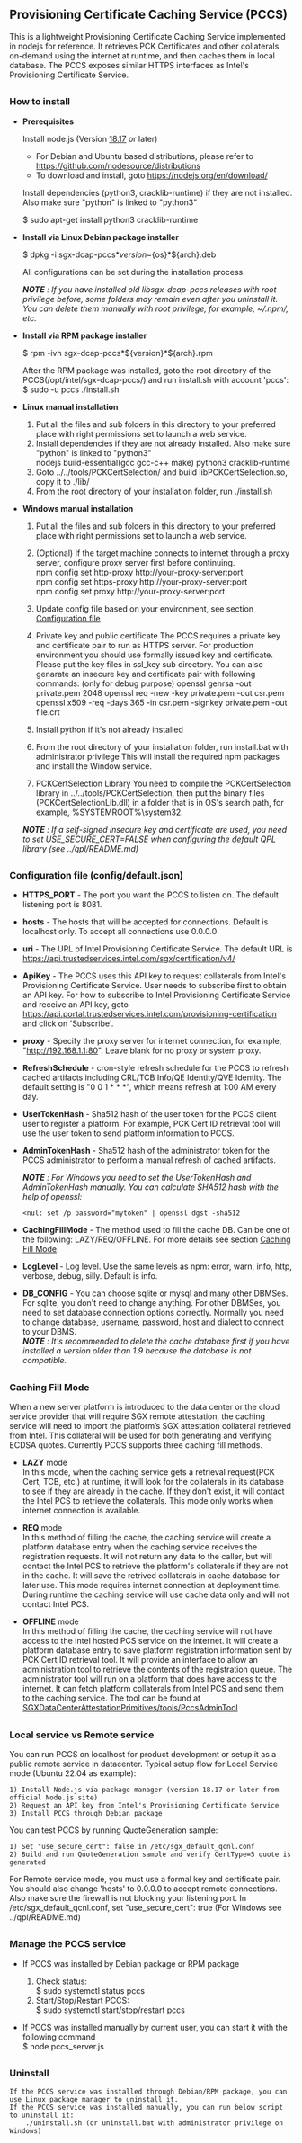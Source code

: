 ## Provisioning Certificate Caching Service (PCCS)

This is a lightweight Provisioning Certificate Caching Service implemented in nodejs for reference. It retrieves PCK Certificates and other collaterals on-demand using the internet at runtime, and then caches them in local database. The PCCS exposes similar HTTPS interfaces as Intel's Provisioning Certificate Service.

## <h3>How to install</h3>

- **Prerequisites**

  Install node.js (Version <ins>18.17</ins> or later)

  - For Debian and Ubuntu based distributions, please refer to https://github.com/nodesource/distributions
  - To download and install, goto https://nodejs.org/en/download/

  Install dependencies (python3, cracklib-runtime) if they are not installed. Also make sure "python" is linked to "python3"

  $ sudo apt-get install python3 cracklib-runtime

- **Install via Linux Debian package installer**

  $ dpkg -i sgx-dcap-pccs*${version}-${os}*\${arch}.deb

  All configurations can be set during the installation process.

  _**NOTE** : If you have installed old libsgx-dcap-pccs releases with root privilege before, some folders may remain even after you uninstall it.
  You can delete them manually with root privilege, for example, ~/.npm/, etc._

- **Install via RPM package installer**

  $ rpm -ivh sgx-dcap-pccs*\${version}*\${arch}.rpm

  After the RPM package was installed, goto the root directory of the PCCS(/opt/intel/sgx-dcap-pccs/) and run install.sh with account 'pccs':
  $ sudo -u pccs ./install.sh

- **Linux manual installation**

  1. Put all the files and sub folders in this directory to your preferred place with right permissions set to launch a web service.
  2. Install dependencies if they are not already installed. Also make sure "python" is linked to "python3"<br/>
     nodejs build-essential(gcc gcc-c++ make) python3 cracklib-runtime
  3. Goto ../../tools/PCKCertSelection/ and build libPCKCertSelection.so, copy it to ./lib/
  4. From the root directory of your installation folder, run ./install.sh

- **Windows manual installation**

  1. Put all the files and sub folders in this directory to your preferred place with right permissions set to launch a web service.
  2. (Optional) If the target machine connects to internet through a proxy server, configure proxy server first
     before continuing. <br/>
     npm config set http-proxy http://your-proxy-server:port <br/>
     npm config set https-proxy http://your-proxy-server:port <br/>
     npm config set proxy http://your-proxy-server:port

  3. Update config file based on your environment, see section [Configuration file](#Configuration)

  4. Private key and public certificate
     The PCCS requires a private key and certificate pair to run as HTTPS server. For production environment
     you should use formally issued key and certificate. Please put the key files in ssl_key sub directory.
     You can also genarate an insecure key and certificate pair with following commands: (only for debug purpose)
     openssl genrsa -out private.pem 2048
     openssl req -new -key private.pem -out csr.pem
     openssl x509 -req -days 365 -in csr.pem -signkey private.pem -out file.crt

  5. Install python if it's not already installed

  6. From the root directory of your installation folder, run install.bat with administrator privilege
     This will install the required npm packages and install the Window service.

  7. PCKCertSelection Library
     You need to compile the PCKCertSelection library in ../../tools/PCKCertSelection, then put the binary files
     (PCKCertSelectionLib.dll) in a folder that is in OS's search path, for example, %SYSTEMROOT%\system32.

  _**NOTE** : If a self-signed insecure key and certificate are used, you need to set USE_SECURE_CERT=FALSE when
  configuring the default QPL library (see ../qpl/README.md)_

## <h3 id="Configuration">Configuration file (config/default.json) </h3>

- **HTTPS_PORT** - The port you want the PCCS to listen on. The default listening port is 8081.
- **hosts** - The hosts that will be accepted for connections. Default is localhost only. To accept all connections use 0.0.0.0
- **uri** - The URL of Intel Provisioning Certificate Service. The default URL is https://api.trustedservices.intel.com/sgx/certification/v4/
- **ApiKey** - The PCCS uses this API key to request collaterals from Intel's Provisioning Certificate Service. User needs to subscribe first to obtain an API key. For how to subscribe to Intel Provisioning Certificate Service and receive an API key, goto https://api.portal.trustedservices.intel.com/provisioning-certification and click on 'Subscribe'.
- **proxy** - Specify the proxy server for internet connection, for example, "http://192.168.1.1:80". Leave blank for no proxy or system proxy.
- **RefreshSchedule** - cron-style refresh schedule for the PCCS to refresh cached artifacts including CRL/TCB Info/QE Identity/QVE Identity.
  The default setting is "0 0 1 \* \* \*", which means refresh at 1:00 AM every day.
- **UserTokenHash** - Sha512 hash of the user token for the PCCS client user to register a platform. For example, PCK Cert ID retrieval tool will use the user token to send platform information to PCCS.
- **AdminTokenHash** - Sha512 hash of the administrator token for the PCCS administrator to perform a manual refresh of cached artifacts.

  _**NOTE** : For Windows you need to set the UserTokenHash and AdminTokenHash manually. You can calculate SHA512 hash with the help of openssl:_

      <nul: set /p password="mytoken" | openssl dgst -sha512

- **CachingFillMode** - The method used to fill the cache DB. Can be one of the following: LAZY/REQ/OFFLINE. For more details see section [Caching Fill Mode](#CachingMode).
- **LogLevel** - Log level. Use the same levels as npm: error, warn, info, http, verbose, debug, silly. Default is info.
- **DB_CONFIG** - You can choose sqlite or mysql and many other DBMSes. For sqlite, you don't need to change anything. For other DBMSes, you need to set database connection options correctly. Normally you need to change database, username, password, host and dialect to connect to your DBMS.
  <br/>
  _**NOTE** : It's recommended to delete the cache database first if you have installed a version older than 1.9 because the database is not compatible._

## <h3 id="CachingMode">Caching Fill Mode</h3>

When a new server platform is introduced to the data center or the cloud service provider that will require SGX remote attestation, the caching service will need to import the platform’s SGX attestation collateral retrieved from Intel. This collateral will be used for both generating and verifying ECDSA quotes. Currently PCCS supports three caching fill methods.

- **LAZY** mode <br/>
  In this mode, when the caching service gets a retrieval request(PCK Cert, TCB, etc.) at runtime, it will look for the collaterals in its database to see if they are already in the cache. If they don't exist, it will contact the Intel PCS to retrieve the collaterals. This mode only works when internet connection is available.

- **REQ** mode <br/>
  In this method of filling the cache, the caching service will create a platform database entry when the caching service receives the registration requests. It will not return any data to the caller, but will contact the Intel PCS to retrieve the platform's collaterals if they are not in the cache. It will save the retrived collaterals in cache database for later use. This mode requires internet connection at deployment time. During runtime the caching service will use cache data only and will not contact Intel PCS.

- **OFFLINE** mode <br/>
  In this method of filling the cache, the caching service will not have access to the Intel hosted PCS service on the internet. It will create a platform database entry to save platform registration information sent by PCK Cert ID retrieval tool. It will provide an interface to allow an administration tool to retrieve the contents of the registration queue. The administrator tool will run on a platform that does have access to the internet. It can fetch platform collaterals from Intel PCS and send them to the caching service. The tool can be found at [SGXDataCenterAttestationPrimitives/tools/PccsAdminTool](https://github.com/intel/SGXDataCenterAttestationPrimitives/tree/master/tools/PccsAdminTool)

## <h3>Local service vs Remote service</h3>

You can run PCCS on localhost for product development or setup it as a public remote service in datacenter.
Typical setup flow for Local Service mode (Ubuntu 22.04 as example):

    1) Install Node.js via package manager (version 18.17 or later from official Node.js site)
    2) Request an API key from Intel's Provisioning Certificate Service
    3) Install PCCS through Debian package

You can test PCCS by running QuoteGeneration sample:

    1) Set "use_secure_cert": false in /etc/sgx_default_qcnl.conf
    2) Build and run QuoteGeneration sample and verify CertType=5 quote is generated

For Remote service mode, you must use a formal key and certificate pair. You should also change 'hosts' to 0.0.0.0 to accept remote connections. Also make sure the firewall is not blocking your listening port.
In /etc/sgx_default_qcnl.conf, set "use_secure_cert": true (For Windows see ../qpl/README.md)

## <h3>Manage the PCCS service</h3>

- If PCCS was installed by Debian package or RPM package

  1. Check status:<br/>
     $ sudo systemctl status pccs
  2. Start/Stop/Restart PCCS:<br/>
     $ sudo systemctl start/stop/restart pccs

- If PCCS was installed manually by current user, you can start it with the following command <br/>
  $ node pccs_server.js

## <h3>Uninstall</h3>

    If the PCCS service was installed through Debian/RPM package, you can use Linux package manager to uninstall it.
    If the PCCS service was installed manually, you can run below script to uninstall it:
        ./uninstall.sh (or uninstall.bat with administrator privilege on Windows)
